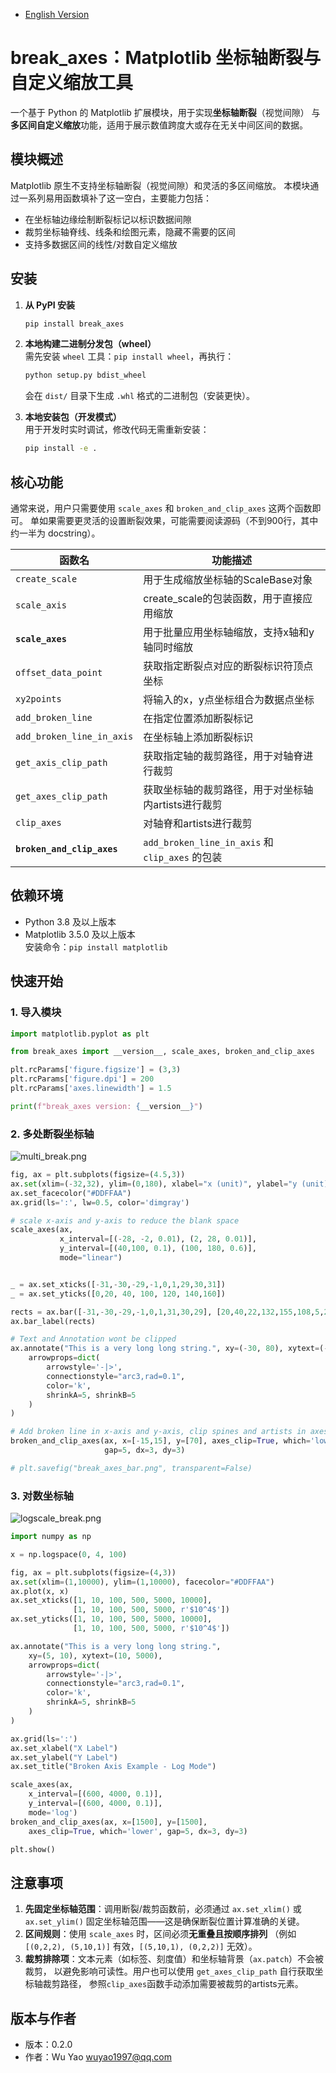 - [English Version](https://github.com/wuyao1997/break_axes/blob/main/README.md)

# break_axes：Matplotlib 坐标轴断裂与自定义缩放工具

一个基于 Python 的 Matplotlib 扩展模块，用于实现**坐标轴断裂**（视觉间隙）
与**多区间自定义缩放**功能，适用于展示数值跨度大或存在无关中间区间的数据。


## 模块概述
Matplotlib 原生不支持坐标轴断裂（视觉间隙）和灵活的多区间缩放。
本模块通过一系列易用函数填补了这一空白，主要能力包括：
- 在坐标轴边缘绘制断裂标记以标识数据间隙
- 裁剪坐标轴脊线、线条和绘图元素，隐藏不需要的区间
- 支持多数据区间的线性/对数自定义缩放

## 安装
1.  **从 PyPI 安装**
    ```bash
    pip install break_axes
    ```

2. **本地构建二进制分发包（wheel）**  
   需先安装 `wheel` 工具：`pip install wheel`，再执行：
   ```bash
   python setup.py bdist_wheel
   ```
   会在 `dist/` 目录下生成 `.whl` 格式的二进制包（安装更快）。

3. **本地安装包（开发模式）**  
   用于开发时实时调试，修改代码无需重新安装：
   ```bash
   pip install -e .
   ```


## 核心功能

通常来说，用户只需要使用 `scale_axes` 和 `broken_and_clip_axes` 这两个函数即可。
单如果需要更灵活的设置断裂效果，可能需要阅读源码（不到900行，其中约一半为 docstring）。

| 函数名 | 功能描述 |
| ----- | ---------------------------------- |
| `create_scale` | 用于生成缩放坐标轴的ScaleBase对象                              |
| `scale_axis`   | create_scale的包装函数，用于直接应用缩放                       |
| **`scale_axes`**   | 用于批量应用坐标轴缩放，支持x轴和y轴同时缩放                     |
| `offset_data_point` | 获取指定断裂点对应的断裂标识符顶点坐标                     |
| `xy2points`     | 将输入的x，y点坐标组合为数据点坐标                             |
| `add_broken_line` | 在指定位置添加断裂标记                                      |
| `add_broken_line_in_axis` | 在坐标轴上添加断裂标识                              |
| `get_axis_clip_path` | 获取指定轴的裁剪路径，用于对轴脊进行裁剪                  |
| `get_axes_clip_path` | 获取坐标轴的裁剪路径，用于对坐标轴内artists进行裁剪        |
| `clip_axes`          | 对轴脊和artists进行裁剪                                 |
| **`broken_and_clip_axes`** | `add_broken_line_in_axis` 和 `clip_axes` 的包装     | 


## 依赖环境
- Python 3.8 及以上版本
- Matplotlib 3.5.0 及以上版本  
  安装命令：`pip install matplotlib`


## 快速开始
### 1. 导入模块

```python
import matplotlib.pyplot as plt

from break_axes import __version__, scale_axes, broken_and_clip_axes

plt.rcParams['figure.figsize'] = (3,3)
plt.rcParams['figure.dpi'] = 200
plt.rcParams['axes.linewidth'] = 1.5

print(f"break_axes version: {__version__}")
```

### 2. 多处断裂坐标轴

![multi_break.png](https://raw.githubusercontent.com/wuyao1997/break_axes/main/image/multi_break.png)

```python
fig, ax = plt.subplots(figsize=(4.5,3))
ax.set(xlim=(-32,32), ylim=(0,180), xlabel="x (unit)", ylabel="y (unit)")
ax.set_facecolor("#DDFFAA")
ax.grid(ls=':', lw=0.5, color='dimgray')

# scale x-axis and y-axis to reduce the blank space
scale_axes(ax,
           x_interval=[(-28, -2, 0.01), (2, 28, 0.01)],
           y_interval=[(40,100, 0.1), (100, 180, 0.6)], 
           mode="linear")


_ = ax.set_xticks([-31,-30,-29,-1,0,1,29,30,31])
_ = ax.set_yticks([0,20, 40, 100, 120, 140,160])

rects = ax.bar([-31,-30,-29,-1,0,1,31,30,29], [20,40,22,132,155,108,5,27,17] )
ax.bar_label(rects)

# Text and Annotation wont be clipped
ax.annotate("This is a very long long string.", xy=(-30, 80), xytext=(-30, 168), 
    arrowprops=dict(
        arrowstyle='-|>',
        connectionstyle="arc3,rad=0.1", 
        color='k', 
        shrinkA=5, shrinkB=5
    )
)

# Add broken line in x-axis and y-axis, clip spines and artists in axes
broken_and_clip_axes(ax, x=[-15,15], y=[70], axes_clip=True, which='lower',
                     gap=5, dx=3, dy=3)

# plt.savefig("break_axes_bar.png", transparent=False)
```

### 3. 对数坐标轴

![logscale_break.png](https://raw.githubusercontent.com/wuyao1997/break_axes/main/image/logscale_break.png)

```python
import numpy as np

x = np.logspace(0, 4, 100)

fig, ax = plt.subplots(figsize=(4,3))
ax.set(xlim=(1,10000), ylim=(1,10000), facecolor="#DDFFAA")  
ax.plot(x, x)
ax.set_xticks([1, 10, 100, 500, 5000, 10000],
              [1, 10, 100, 500, 5000, r'$10^4$'])
ax.set_yticks([1, 10, 100, 500, 5000, 10000],
              [1, 10, 100, 500, 5000, r'$10^4$'])

ax.annotate("This is a very long long string.", 
    xy=(5, 10), xytext=(10, 5000), 
    arrowprops=dict(
        arrowstyle='-|>',
        connectionstyle="arc3,rad=0.1", 
        color='k', 
        shrinkA=5, shrinkB=5
    )
)

ax.grid(ls=':')
ax.set_xlabel("X Label")
ax.set_ylabel("Y Label")
ax.set_title("Broken Axis Example - Log Mode")

scale_axes(ax, 
    x_interval=[(600, 4000, 0.1)], 
    y_interval=[(600, 4000, 0.1)],
    mode='log')
broken_and_clip_axes(ax, x=[1500], y=[1500], 
    axes_clip=True, which='lower', gap=5, dx=3, dy=3)

plt.show()
```


## 注意事项
1. **先固定坐标轴范围**：调用断裂/裁剪函数前，必须通过 `ax.set_xlim()` 或 `ax.set_ylim()` 
    固定坐标轴范围——这是确保断裂位置计算准确的关键。
2. **区间规则**：使用 `scale_axes` 时，区间必须**无重叠且按顺序排列**
    （例如 `[(0,2,2), (5,10,1)]` 有效，`[(5,10,1), (0,2,2)]` 无效）。
4. **裁剪排除项**：文本元素（如标签、刻度值）和坐标轴背景（`ax.patch`）不会被裁剪，
    以避免影响可读性。用户也可以使用 `get_axes_clip_path` 自行获取坐标轴裁剪路径，
    参照`clip_axes`函数手动添加需要被裁剪的artists元素。


## 版本与作者
- 版本：0.2.0
- 作者：Wu Yao <wuyao1997@qq.com>